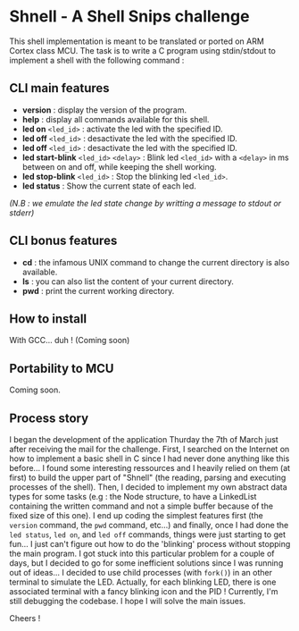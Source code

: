 # Shnell - A Shell Snips challenge

This shell implementation is meant to be translated or ported on ARM Cortex class MCU. The task is to write a C program using stdin/stdout to implement a shell with the following command :

## CLI main features

* __version__ : display the version of the program.
* __help__ : display all commands available for this shell.
* __led on__ `<led_id>` : activate the led with the specified ID.
* __led off__ `<led_id>` : desactivate the led with the specified ID.
* __led off__ `<led_id>` : desactivate the led with the specified ID.
* __led start-blink__ `<led_id>` `<delay>` :  Blink led `<led_id>` with a `<delay>` in ms between on and off, while keeping the shell working.
* __led stop-blink__ `<led_id>` :  Stop the blinking led `<led_id>`.
* __led status__ :  Show the current state of each led.

*(N.B : we emulate the led state change by writting a message to stdout or stderr)*

## CLI bonus features

* __cd__ : the infamous UNIX command to change the current directory is also available.
* __ls__ : you can also list the content of your current directory.
* __pwd__ : print the current working directory.

## How to install

With GCC... duh !
(Coming soon)

## Portability to MCU

Coming soon.

## Process story

I began the development of the application Thurday the 7th of March just after receiving the mail for the challenge.
First, I searched on the Internet on how to implement a basic shell in C since I had never done anything like this before...
I found some interesting ressources and I heavily relied on them (at first) to build the upper part of "Shnell" (the reading, parsing and executing processes of the shell).
Then, I decided to implement my own abstract data types for some tasks (e.g : the Node structure, to have a LinkedList containing the written command and not a simple buffer
because of the fixed size of this one). I end up coding the simplest features first (the `version` command, the `pwd` command, etc...) and finally, once I had done the `led status`, `led on`, and `led off` commands, things were just starting to get fun...
I just can't figure out how to do the 'blinking' process without stopping the main program. I got stuck into this particular problem for a couple of days, but I decided to go for some inefficient solutions since I was running out of ideas...
I decided to use child processes (with `fork()`) in an other terminal to simulate the LED. Actually, for each blinking LED, there is one associated terminal with a fancy blinking icon and the PID ! Currently, I'm still debugging the codebase. I hope I will solve the main issues.

Cheers !

